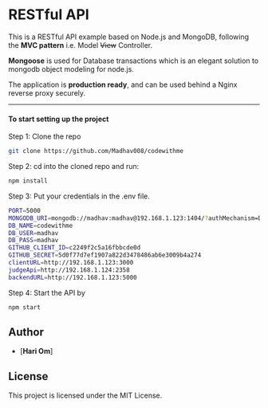 # RESTful API

This is a RESTful API example based on Node.js and MongoDB, following the **MVC pattern** i.e. Model ~~View~~ Controller.

**Mongoose** is used for Database transactions which is an elegant solution to mongodb object modeling for node.js.

The application is **production ready**, and can be used behind a Nginx reverse proxy securely.

---

#### To start setting up the project

Step 1: Clone the repo

```bash
git clone https://github.com/Madhav008/codewithme
```

Step 2: cd into the cloned repo and run:

```bash
npm install
```

Step 3: Put your credentials in the .env file.

```bash
PORT=5000
MONGODB_URI=mongodb://madhav:madhav@192.168.1.123:1404/?authMechanism=DEFAULT
DB_NAME=codewithme
DB_USER=madhav
DB_PASS=madhav
GITHUB_CLIENT_ID=c2249f2c5a16fbbcde0d
GITHUB_SECRET=5d0f77d7ef1907a822d3478486ab6e3009b4a274
clientURL=http://192.168.1.123:3000
judgeApi=http://192.168.1.124:2358
backendURL=http://192.168.1.123:5000
```

Step 4: Start the API by

```bash
npm start
```

## Author

- [**Hari Om**]

## License

This project is licensed under the MIT License.
